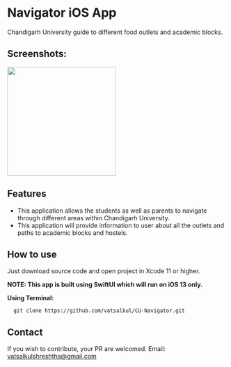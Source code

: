 # Navigator iOS App
Chandigarh University guide  to different food outlets and academic blocks.

## Screenshots:

<img src="https://user-images.githubusercontent.com/30840527/62794055-be5a0a00-baf0-11e9-8a29-182ff2f69595.png" width="250">

## Features
- This application allows the students as well as parents to navigate through different areas within Chandigarh University. 
- This application will provide information to user about all the outlets and paths to academic blocks and hostels.

## How to use
Just download source code and open project in Xcode 11 or higher.

__NOTE: This app is built using SwiftUI which will run on iOS 13 only.__

**Using Terminal:**
```
  git clone https://github.com/vatsalkul/CU-Navigator.git
  ```
 ## Contact
 If you wish to contribute, your PR are welcomed. Email: vatsalkulshreshtha@gmail.com
 
